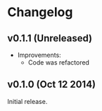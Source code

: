 # Changelog

## v0.1.1 (Unreleased)

* Improvements:
  - Code was refactored

## v0.1.0 (Oct 12 2014)

Initial release.

